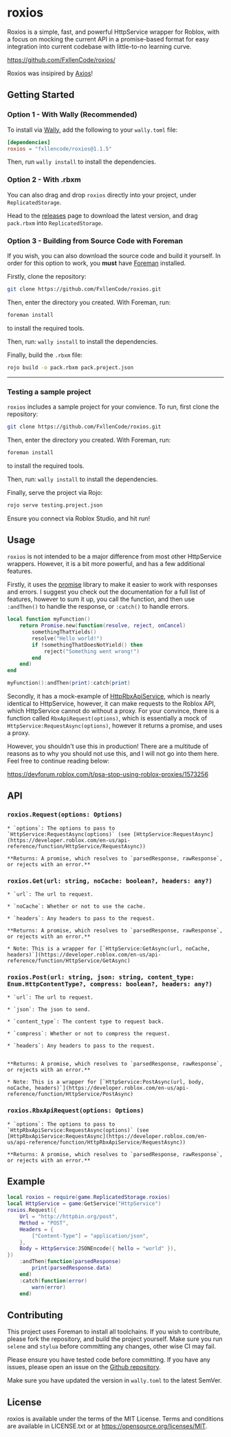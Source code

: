 # roxios

Roxios is a simple, fast, and powerful HttpService wrapper for Roblox, with a focus on mocking the current API in a promise-based format for easy integration into current codebase with little-to-no learning curve. 

https://github.com/FxllenCode/roxios/

Roxios was insipired by [Axios](https://www.npmjs.com/package/axios)!

## Getting Started

### Option 1 - With Wally (Recommended)

To install via [Wally](https://wally.run), add the following to your `wally.toml` file:

```toml
[dependencies]
roxios = "fxllencode/roxios@1.1.5"
```

Then, run `wally install` to install the dependencies.

### Option 2 - With .rbxm

You can also drag and drop `roxios` directly into your project, under `ReplicatedStorage`.

Head to the [releases](https://github.com/FxllenCode/roxios/releases) page to download the latest version, and drag `pack.rbxm` into `ReplicatedStorage`.

### Option 3 - Building from Source Code with Foreman

If you wish, you can also download the source code and build it yourself. In order for this option to work, you **must** have [Foreman](https://github.com/Roblox/foreman) installed. 

Firstly, clone the repository:

```bash
git clone https://github.com/FxllenCode/roxios.git
```

Then, enter the directory you created. With Foreman, run:

```bash
foreman install
```

to install the required tools. 

Then, run: `wally install` to install the dependencies.

Finally, build the `.rbxm` file:

```bash
rojo build -o pack.rbxm pack.project.json
``` 

<hr>

### Testing a sample project

`roxios` includes a sample project for your convience. To run, first clone the repository:

```bash
git clone https://github.com/FxllenCode/roxios.git
```

Then, enter the directory you created. With Foreman, run:

```bash
foreman install
```

to install the required tools. 

Then, run: `wally install` to install the dependencies.

Finally, serve the project via Rojo:

```bash
rojo serve testing.project.json
```

Ensure you connect via Roblox Studio, and hit run!

## Usage

`roxios` is not intended to be a major difference from most other HttpService wrappers. However, it is a bit more powerful, and has a few additional features. 

Firstly, it uses the [promise](https://github.com/evaera/roblox-lua-promise) library to make it easier to work with responses and errors. I suggest you check out the documentation for a full list of features, however to sum it up, you call the function, and then use `:andThen()` to handle the response, or `:catch()` to handle errors.

```lua
local function myFunction()
    return Promise.new(function(resolve, reject, onCancel)
        somethingThatYields()
        resolve("Hello world!")
        if !somethingThatDoesNotYield() then
            reject("Something went wrong!")
        end
    end)
end

myFunction():andThen(print):catch(print)
```


Secondly, it has a mock-example of [HttpRbxApiService](https://developer.roblox.com/en-us/api-reference/class/HttpRbxApiService), which is nearly identical to HttpService, however, it can make requests to the Roblox API, which HttpService cannot do without a proxy. For your convince, there is a function called `RbxApiRequest(options)`, which is essentially a mock of `HttpService:RequestAsync(options)`, however it returns a promise, and uses a proxy.

However, you shouldn't use this in production! There are a multitude of reasons as to why you should not use this, and I will not go into them here. Feel free to continue reading below:

https://devforum.roblox.com/t/psa-stop-using-roblox-proxies/1573256

## API

### ```roxios.Request(options: Options)```

    * `options`: The options to pass to `HttpService:RequestAsync(options)` (see [HttpService:RequestAsync](https://developer.roblox.com/en-us/api-reference/function/HttpService/RequestAsync))

    **Returns: A promise, which resolves to `parsedResponse, rawResponse`, or rejects with an error.**

### ```roxios.Get(url: string, noCache: boolean?, headers: any?)```

    * `url`: The url to request.

    * `noCache`: Whether or not to use the cache.

    * `headers`: Any headers to pass to the request.

    **Returns: A promise, which resolves to `parsedResponse, rawResponse`, or rejects with an error.**

    * Note: This is a wrapper for [`HttpService:GetAsync(url, noCache, headers)`](https://developer.roblox.com/en-us/api-reference/function/HttpService/GetAsync)

### ```roxios.Post(url: string, json: string, content_type: Enum.HttpContentType?, compress: boolean?, headers: any?)```

    * `url`: The url to request.

    * `json`: The json to send.

    * `content_type`: The content type to request back.

    * `compress`: Whether or not to compress the request.

    * `headers`: Any headers to pass to the request.


    **Returns: A promise, which resolves to `parsedResponse, rawResponse`, or rejects with an error.**

    * Note: This is a wrapper for [`HttpService:PostAsync(url, body, noCache, headers)`](https://developer.roblox.com/en-us/api-reference/function/HttpService/PostAsync)

### ```roxios.RbxApiRequest(options: Options)```

    * `options`: The options to pass to `HttpRbxApiService:RequestAsync(options)` (see [HttpRbxApiService:RequestAsync](https://developer.roblox.com/en-us/api-reference/function/HttpRbxApiService/RequestAsync))

    **Returns: A promise, which resolves to `parsedResponse, rawResponse`, or rejects with an error.**



## Example

```lua
local roxios = require(game.ReplicatedStorage.roxios)
local HttpService = game:GetService("HttpService")
roxios.Request({
	Url = "http://httpbin.org/post",
	Method = "POST",
	Headers = {
		["Content-Type"] = "application/json",
	},
	Body = HttpService:JSONEncode({ hello = "world" }),
})
	:andThen(function(parsedResponse)
		print(parsedResponse.data)
	end)
	:catch(function(error)
		warn(error)
	end)
```

## Contributing

This project uses Foreman to install all toolchains. If you wish to contribute, please fork the repository, and build the project yourself. Make sure you run `selene` and `stylua` before committing any changes, other wise CI may fail.

Please ensure you have tested code before committing. If you have any issues, please open an issue on the [Github repository](https://github.com/FxllenCode/roxios/issues/new).

Make sure you have updated the version in `wally.toml` to the latest SemVer. 

## License

roxios is available under the terms of the MIT License. Terms and conditions are available in LICENSE.txt or at https://opensource.org/licenses/MIT.

